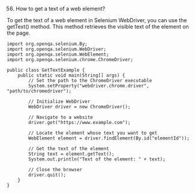 56. How to get a text of a web element?
 
To get the text of a web element in Selenium WebDriver, you can use the getText() method. 
This method retrieves the visible text of the element on the page.

```
import org.openqa.selenium.By;
import org.openqa.selenium.WebDriver;
import org.openqa.selenium.WebElement;
import org.openqa.selenium.chrome.ChromeDriver;

public class GetTextExample {
    public static void main(String[] args) {
        // Set the path to the ChromeDriver executable
        System.setProperty("webdriver.chrome.driver", "path/to/chromedriver");

        // Initialize WebDriver
        WebDriver driver = new ChromeDriver();

        // Navigate to a website
        driver.get("https://www.example.com");

        // Locate the element whose text you want to get
        WebElement element = driver.findElement(By.id("elementId"));

        // Get the text of the element
        String text = element.getText();
        System.out.println("Text of the element: " + text);

        // Close the browser
        driver.quit();
    }
}
```
